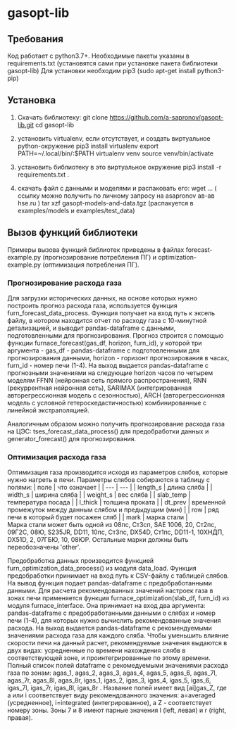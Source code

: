 # gasopt-lib

## Требования
Код работает с python3.7+. Необходимые пакеты указаны в requirements.txt (установятся сами при установке пакета библиотеки gasopt-lib)
Для установки необходим pip3 (sudo apt-get install python3-pip)

## Установка

1) Скачать библиотеку:
git clone https://github.com/a-sapronov/gasopt-lib.git
cd gasopt-lib

2) установить virtualenv, если отсутствует, и создать виртуальное python-окружение
pip3 install virtualenv
export PATH=~/.local/bin/:$PATH
virtualenv venv
source venv/bin/activate

3) установить библиотеку в это виртуальное окружение
pip3 install -r requirements.txt .

4) скачать файл с данными и моделями и распаковать его:
wget ... ( ссылку можно получить по личному запросу на asapronov ав-ав hse.ru )
tar xzf gasopt-models-and-data.tgz
(распакуется в examples/models и examples/test_data)

## Вызов функций библиотеки
Примеры вызова функций библиотек приведены в файлах forecast-example.py (прогнозирование потребления ПГ) и optimization-example.py (оптимизация потребления ПГ).

### Прогнозирование расхода газа
Для загрузки исторических данных, на основе которых нужно построить прогноз расхода газа, используется функция furn_forecast_data_process. Функция получает на вход путь к эксель файлу, в котором находится отчет по расходу газа с 10-минутной детализацией, и выводит pandas-dataframe с данными, подготовленными для прогнозирования. Прогноз строится с помощью функции furnace_forecast(gas_df, horizon, furn_id), у которой три аргумента - gas_df - pandas-dataframe с подготовленными для прогнозирования данными, horizon - горизонт прогнозирования в часах, furn_id - номер печи (1-4). На выход выдается pandas-dataframe с прогнозными значениями на следующие horizon часов по четырем моделям FFNN (нейронная сеть прямого распространения), RNN (рекуррентная нейронная сеть), SARIMAX (интегрированная авторегрессионная модель с сезонностью), ARCH (авторегрессионная модель с условной гетероскедастичностью) комбинированные с линейной экстраполяцией.

Аналогичным образом можно получить прогнозирование расхода газа на ЦЭС: tses_forecast_data_process() для предобработки данных и generator_forecast() для прогнозирования.

### Оптимизация расхода газа
Оптимизация газа производится исходя из параметров слябов, которые нужно нагреть в печи. Параметры слябов собираются в таблицу с полями:
| поле | что означает |
| --- | --- |
| length_s | длина сляба |
| width_s | ширина сляба |
| weight_s | вес сляба |
| slab_temp | температура посада |
| l_thick | толщина проката |
| dt_prev | временной промежуток между данным слябом и предыдущим (мин) |
| row | ряд печи в который будет посажен сляб |
| mark | марка стали |  
Марка стали может быть одной из 08пс, Ст3сп, SAE 1006, 20, Ст2пс, 09Г2С, 08Ю, S235JR, DD11, 10пс, Ст3пс, DX54D, Ст1пс, DD11-1, 10ХНДП, DX51D, 2, 07ГБЮ, 10, 08ЮР. Остальные марки должны быть переобозначены 'other'.

Предобработка данных производится функцией furn_optimization_data_process() из модуля data_load. Функция предобработки принимает на вход путь к CSV-файлу с таблицей слябов. На вывод функция подает pandas-dataframe с предобработанными данными. Для расчета рекомендованных значений настроек газа в зонах печи применяется функция furnace_optimization(slab_df, furn_id) из модуля furnace_interface. Она принимает на вход два аргумента: pandas-dataframe с предобработанными данными о слябах и номер печи (1-4), для которых нужно вычислить рекомендованные значения расхода. На выход выдается pandas-dataframe с рекомендуемыми значениями расхода газа для каждого сляба. Чтобы уменьшить влияние скорости печи на данный расчет, рекомендуемые значения выдаются в двух видах: усредненные по времени нахождения слябв в соответствующей зоне, и проинтегрированные по этому времени. Полный список полей dataframe с рекомедуемыми значениями расхода газа по зонам: agas_1, agas_2, agas_3, agas_4, agas_5, agas_6, agas_7l, agas_7r, agas_8l, agas_8r, igas_1, igas_2, igas_3, igas_4, igas_5, igas_6, igas_7l, igas_7r, igas_8l, igas_8r . Название полей имеет вид [ai]gas_Z, где a или i соответствует виду рекомендованного значения: a=averaged (усредненное), i=integrated (интегрированное), а Z - соответствует номеру зоны. Зоны 7 и 8 имеют парные значения l (left, левая) и r (right, правая).

